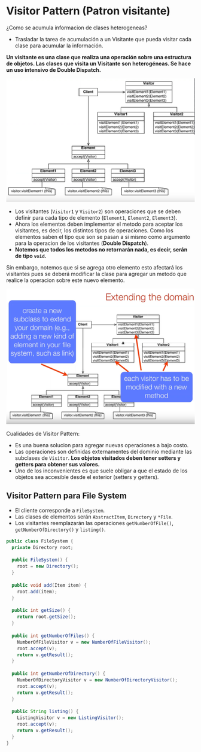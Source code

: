 # Visitor Pattern (Patron visitante)

¿Como se acumula informacion de clases heterogeneas?

* Trasladar la tarea de acumulación a un Visitante que pueda visitar cada clase para acumular la información.

**Un visitante es una clase que realiza una operación sobre una estructura de objetos. Las clases que visita un Visitante son heterogéneas. Se hace un uso intensivo de Double Dispatch.**

![](img/UMLVisitorPattern.PNG)

* Los visitantes (`Visitor1` y `Visitor2`) son operaciones que se deben definir para cada tipo de elemento (`Element1`, `Element2`, `Element3`).
* Ahora los elementos deben implementar el metodo para aceptar los visitantes, es decir, los distintos tipos de operaciones. Como los elementos saben el tipo que son se pasan a si mismo como argumento para la operacion de los visitantes (**Double Dispatch**).
* **Notemos que todos los metodos no retornarán nada, es decir, serán de tipo `void`.**

Sin embargo, notemos que si se agrega otro elemento esto afectará los visitantes pues se deberá modificar la clase para agregar un metodo que realice la operacion sobre este nuevo elemento.

![](img/UMLVisitorPatternModified.PNG)

Cualidades de Visitor Pattern:
* Es una buena solucion para agregar nuevas operaciones a bajo costo.
* Las operaciones son definidas externamentes del dominio mediante las subclases de `Visitor`. **Los objetos visitados deben tener setters y getters para obtener sus valores.**
* Uno de los inconvenientes es que suele obligar a que el estado de los objetos sea accesible desde el exterior (setters y getters).

## Visitor Pattern para File System

* El cliente corresponde a `FileSystem`.
* Las clases de elementos serán `AbstractItem`, `Directory` y `*File`.
* Los visitantes reemplazarán las operaciones `getNumberOfFile()`, `getNumberOfDirectory()` y `listing()`.

```java
public class FileSystem {
  private Directory root;

  public FileSystem() {
    root = new Directory();
  }

  public void add(Item item) {
    root.add(item);
  }

  public int getSize() {
    return root.getSize();
  }

  public int getNumberOfFiles() {
    NumberOfFileVisitor v = new NumberOfFileVisitor();
    root.accept(v);
    return v.getResult();
  }

  public int getNumberOfDirectory() {
    NumberOfDirectoryVisitor v = new NumberOfDirectoryVisitor();
    root.accept(v);
    return v.getResult();
  }

  public String listing() {
    ListingVisitor v = new ListingVisitor();
    root.accept(v);
    return v.getResult();
  }
}
```
